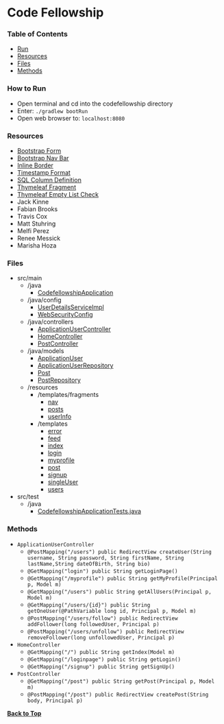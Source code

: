 <a name="top"></a>
# Code Fellowship

### Table of Contents
* [Run](#run)
* [Resources](#resources)
* [Files](#files)
* [Methods](#methods)

<a name="run"></a>
### How to Run
* Open terminal and cd into the codefellowship directory
* Enter: `./gradlew bootRun`
* Open web browser to: `localhost:8080`

<a name="resources"></a>
### Resources
* [Bootstrap Form](https://getbootstrap.com/docs/4.3/components/forms/)
* [Bootstrap Nav Bar](https://getbootstrap.com/docs/4.3/components/navbar/#nav)
* [Inline Border](https://developer.mozilla.org/en-US/docs/Web/CSS/border-inline-style)
* [Timestamp Format](https://stackoverflow.com/questions/35170620/format-java-sql-timestamp-into-a-string/35170693)
* [SQL Column Definition](https://docs.oracle.com/javaee/5/api/javax/persistence/Column.html#columnDefinition())
* [Thymeleaf Fragment](https://www.baeldung.com/spring-thymeleaf-fragments)
* [Thymeleaf Empty List Check](https://stackoverflow.com/questions/33106391/how-to-check-if-list-is-empty-using-thymeleaf)
* Jack Kinne
* Fabian Brooks
* Travis Cox
* Matt Stuhring
* Melfi Perez
* Renee Messick
* Marisha Hoza

<a name="files"></a>
### Files
* src/main
  * /java
    * [CodefellowshipApplication](./src/main/java/com/nparo/codefellowship/CodefellowshipApplication.java)
  * /java/config
    * [UserDetailsServiceImpl](./src/main/java/com/nparo/codefellowship/config/UserDetailsServiceImpl.java)
    * [WebSecurityConfig](./src/main/java/com/nparo/codefellowship/config/WebSecurityConfig.java)
  * /java/controllers
    * [ApplicationUserController](./src/main/java/com/nparo/codefellowship/controllers/ApplicationUserController.java)
    * [HomeController](./src/main/java/com/nparo/codefellowship/controllers/HomeController.java)
    * [PostController](./src/main/java/com/nparo/codefellowship/controllers/PostController.java)
  * /java/models
    * [ApplicationUser](./src/main/java/com/nparo/codefellowship/models/ApplicationUser.java)
    * [ApplicationUserRepository](./src/main/java/com/nparo/codefellowship/models/ApplicationUserRepository.java)
    * [Post](./src/main/java/com/nparo/codefellowship/models/Post.java)
    * [PostRepository](./src/main/java/com/nparo/codefellowship/models/PostRepository.java)
  * /resources
    * /templates/fragments
      * [nav](./src/main/resources/templates/fragments/nav.html)
      * [posts](./src/main/resources/templates/fragments/posts.html)
      * [userInfo](./src/main/resources/templates/fragments/userInfo.html)
    * /templates
      * [error](./src/main/resources/templates/error.html)
      * [feed](./src/main/resources/templates/feed.html)
      * [index](./src/main/resources/templates/index.html)
      * [login](./src/main/resources/templates/login.html)
      * [myprofile](./src/main/resources/templates/myprofile.html)
      * [post](./src/main/resources/templates/post.html)
      * [signup](./src/main/resources/templates/signup.html)
      * [singleUser](./src/main/resources/templates/singleUser.html)
      * [users](./src/main/resources/templates/users.html)
* src/test
  * /java
    * [CodefellowshipApplicationTests.java](./src/test/java/com/nparo/codefellowship/CodefellowshipApplicationTests.java)

<a name="methods"></a>
### Methods
* `ApplicationUserController`
  * `@PostMapping("/users") public RedirectView createUser(String username, String password, String firstName, String lastName,String dateOfBirth, String bio)`
  * `@GetMapping("login") public String getLoginPage()`
  * `@GetMapping("/myprofile") public String getMyProfile(Principal p, Model m)`
  * `@GetMapping("/users") public String getAllUsers(Principal p, Model m)`
  * `@GetMapping("/users/{id}") public String getOneUser(@PathVariable long id, Principal p, Model m)`
  * `@PostMapping("/users/follow") public RedirectView addFollower(long followedUser, Principal p)`
  * `@PostMapping("/users/unfollow") public RedirectView removeFollower(long unfollowedUser, Principal p)`
* `HomeController`
  * `@GetMapping("/") public String getIndex(Model m)`
  * `@GetMapping("/loginpage") public String getLogin()`
  * `@GetMapping("/signup") public String getSignUp()`
* `PostController`
  * `@GetMapping("/post") public String getPost(Principal p, Model m)`
  * `@PostMapping("/post") public RedirectView createPost(String body, Principal p)`

**[Back to Top](#top)**
